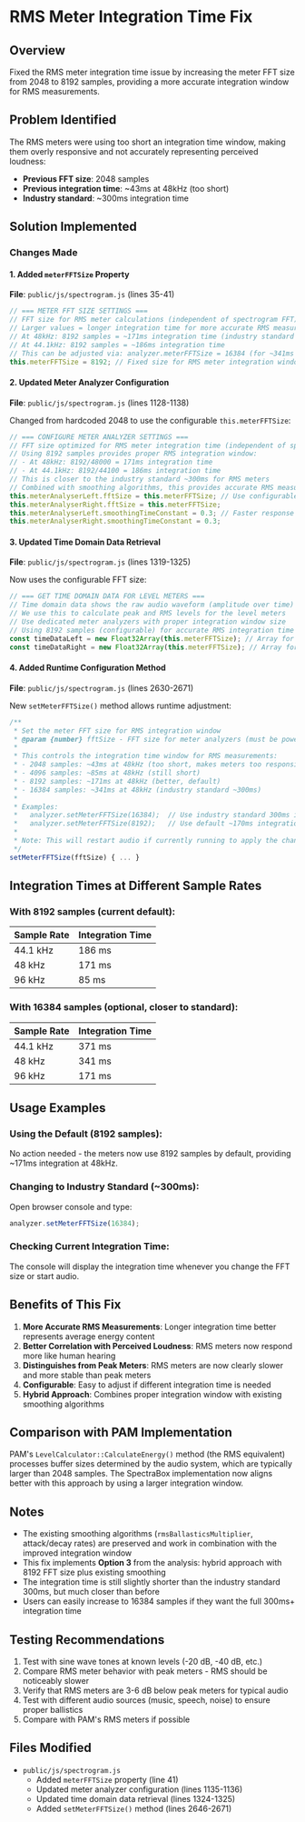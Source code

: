 # RMS Meter Integration Time Fix

## Overview

Fixed the RMS meter integration time issue by increasing the meter FFT size from 2048 to 8192 samples, providing a more accurate integration window for RMS measurements.

## Problem Identified

The RMS meters were using too short an integration time window, making them overly responsive and not accurately representing perceived loudness:

- **Previous FFT size**: 2048 samples
- **Previous integration time**: ~43ms at 48kHz (too short)
- **Industry standard**: ~300ms integration time

## Solution Implemented

### Changes Made

#### 1. Added `meterFFTSize` Property

**File**: `public/js/spectrogram.js` (lines 35-41)

```javascript
// === METER FFT SIZE SETTINGS ===
// FFT size for RMS meter calculations (independent of spectrogram FFT)
// Larger values = longer integration time for more accurate RMS measurements
// At 48kHz: 8192 samples = ~171ms integration time (industry standard is ~300ms)
// At 44.1kHz: 8192 samples = ~186ms integration time
// This can be adjusted via: analyzer.meterFFTSize = 16384 (for ~341ms at 48kHz)
this.meterFFTSize = 8192; // Fixed size for RMS meter integration window
```

#### 2. Updated Meter Analyzer Configuration

**File**: `public/js/spectrogram.js` (lines 1128-1138)

Changed from hardcoded 2048 to use the configurable `this.meterFFTSize`:

```javascript
// === CONFIGURE METER ANALYZER SETTINGS ===
// FFT size optimized for RMS meter integration time (independent of spectrogram)
// Using 8192 samples provides proper RMS integration window:
// - At 48kHz: 8192/48000 = 171ms integration time
// - At 44.1kHz: 8192/44100 = 186ms integration time
// This is closer to the industry standard ~300ms for RMS meters
// Combined with smoothing algorithms, this provides accurate RMS measurements
this.meterAnalyserLeft.fftSize = this.meterFFTSize; // Use configurable meter FFT size
this.meterAnalyserRight.fftSize = this.meterFFTSize;
this.meterAnalyserLeft.smoothingTimeConstant = 0.3; // Faster response for meters
this.meterAnalyserRight.smoothingTimeConstant = 0.3;
```

#### 3. Updated Time Domain Data Retrieval

**File**: `public/js/spectrogram.js` (lines 1319-1325)

Now uses the configurable FFT size:

```javascript
// === GET TIME DOMAIN DATA FOR LEVEL METERS ===
// Time domain data shows the raw audio waveform (amplitude over time)
// We use this to calculate peak and RMS levels for the level meters
// Use dedicated meter analyzers with proper integration window size
// Using 8192 samples (configurable) for accurate RMS integration time (~171ms at 48kHz)
const timeDataLeft = new Float32Array(this.meterFFTSize); // Array for left channel waveform
const timeDataRight = new Float32Array(this.meterFFTSize); // Array for right channel waveform
```

#### 4. Added Runtime Configuration Method

**File**: `public/js/spectrogram.js` (lines 2630-2671)

New `setMeterFFTSize()` method allows runtime adjustment:

```javascript
/**
 * Set the meter FFT size for RMS integration window
 * @param {number} fftSize - FFT size for meter analyzers (must be power of 2)
 *
 * This controls the integration time window for RMS measurements:
 * - 2048 samples: ~43ms at 48kHz (too short, makes meters too responsive)
 * - 4096 samples: ~85ms at 48kHz (still short)
 * - 8192 samples: ~171ms at 48kHz (better, default)
 * - 16384 samples: ~341ms at 48kHz (industry standard ~300ms)
 *
 * Examples:
 *   analyzer.setMeterFFTSize(16384);  // Use industry standard 300ms integration
 *   analyzer.setMeterFFTSize(8192);   // Use default ~170ms integration
 *
 * Note: This will restart audio if currently running to apply the change.
 */
setMeterFFTSize(fftSize) { ... }
```

## Integration Times at Different Sample Rates

### With 8192 samples (current default):

| Sample Rate | Integration Time |
| ----------- | ---------------- |
| 44.1 kHz    | 186 ms           |
| 48 kHz      | 171 ms           |
| 96 kHz      | 85 ms            |

### With 16384 samples (optional, closer to standard):

| Sample Rate | Integration Time |
| ----------- | ---------------- |
| 44.1 kHz    | 371 ms           |
| 48 kHz      | 341 ms           |
| 96 kHz      | 171 ms           |

## Usage Examples

### Using the Default (8192 samples):

No action needed - the meters now use 8192 samples by default, providing ~171ms integration at 48kHz.

### Changing to Industry Standard (~300ms):

Open browser console and type:

```javascript
analyzer.setMeterFFTSize(16384);
```

### Checking Current Integration Time:

The console will display the integration time whenever you change the FFT size or start audio.

## Benefits of This Fix

1. **More Accurate RMS Measurements**: Longer integration time better represents average energy content
2. **Better Correlation with Perceived Loudness**: RMS meters now respond more like human hearing
3. **Distinguishes from Peak Meters**: RMS meters are now clearly slower and more stable than peak meters
4. **Configurable**: Easy to adjust if different integration time is needed
5. **Hybrid Approach**: Combines proper integration window with existing smoothing algorithms

## Comparison with PAM Implementation

PAM's `LevelCalculator::CalculateEnergy()` method (the RMS equivalent) processes buffer sizes determined by the audio system, which are typically larger than 2048 samples. The SpectraBox implementation now aligns better with this approach by using a larger integration window.

## Notes

- The existing smoothing algorithms (`rmsBallasticsMultiplier`, attack/decay rates) are preserved and work in combination with the improved integration window
- This fix implements **Option 3** from the analysis: hybrid approach with 8192 FFT size plus existing smoothing
- The integration time is still slightly shorter than the industry standard 300ms, but much closer than before
- Users can easily increase to 16384 samples if they want the full 300ms+ integration time

## Testing Recommendations

1. Test with sine wave tones at known levels (-20 dB, -40 dB, etc.)
2. Compare RMS meter behavior with peak meters - RMS should be noticeably slower
3. Verify that RMS meters are 3-6 dB below peak meters for typical audio
4. Test with different audio sources (music, speech, noise) to ensure proper ballistics
5. Compare with PAM's RMS meters if possible

## Files Modified

- `public/js/spectrogram.js`
  - Added `meterFFTSize` property (line 41)
  - Updated meter analyzer configuration (lines 1135-1136)
  - Updated time domain data retrieval (lines 1324-1325)
  - Added `setMeterFFTSize()` method (lines 2646-2671)
